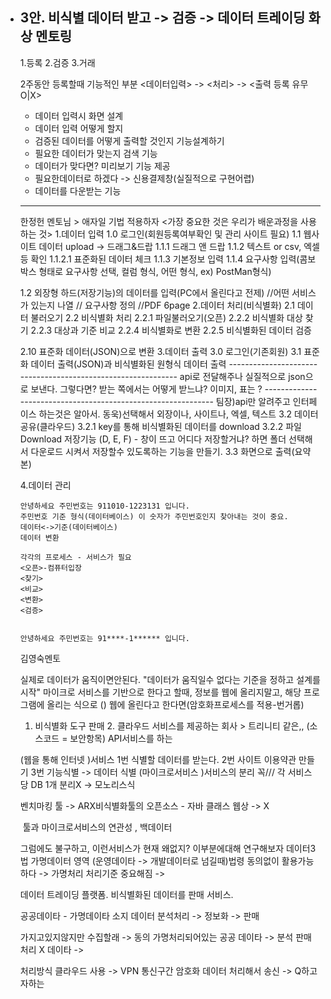 + 3안. 비식별 데이터 받고 -> 검증 -> 데이터 트레이딩
  화상 멘토링
  -------------------------------------------------------------------
  1.등록
  2.검증
  3.거래

  2주동안 등록할때 기능적인 부분
  <데이터입력> -> <처리> -> <출력 등록 유무 O|X>

  - 데이터 입력시 화면 설계
  - 데이터 입력 어떻게 할지
  - 검증된 데이터를 어떻게 출력할 것인지 기능설계하기
  - 필요한 데이터가 맞는지 검색 기능
  - 데이터가 맞다면? 미리보기 기능 제공
  - 필요한데이터로 하겠다 -> 신용결제창(실질적으로 구현어렵) 
  - 데이터를 다운받는 기능

  -------------------------------------------------------------------
  한정헌 멘토님 > 애자일 기법 적용하자
  <가장 중요한 것은 우리가 배운과정을 사용하는 것>
  1.데이터 입력
  	1.0 로그인(회원등록여부확인 및 관리 사이트 필요)
  	1.1 웹사이트 데이터 upload -> 드래그&드랍
  		1.1.1 드래그 앤 드랍
  		1.1.2 텍스트 or csv, 엑셀 등 확인
  			1.1.2.1 표준화된 데이터 체크
  		1.1.3 기본정보 입력
  		1.1.4 요구사항 입력(콤보박스 형태로 요구사항 선택, 컬럼 형식, 어떤 형식, ex) PostMan형식)

  	1.2 외장형 하드(저장기능)의 데이터를 입력(PC에서 올린다고 전제)
  	//어떤 서비스가 있는지 나열 // 요구사항 정의
  	//PDF 6page
  2.데이터 처리(비식별화)
  	2.1 데이터 불러오기
  	2.2 비식별화 처리
  		2.2.1 파일불러오기(오픈)
  		2.2.2 비식별화 대상 찾기
  		2.2.3 대상과 기준 비교
  		2.2.4 비식별화로 변환
  		2.2.5 비식별화된 데이터 검증

  	2.10 표준화 데이터(JSON)으로 변환
  3.데이터 출력
  	3.0 로그인(기존회원)
  	3.1 표준화 데이터 출력(JSON)과 비식별화된 원형식 데이터 출력
  		-------------------------------------------------------------
  		api로 전달해주나 실질적으로 json으로 보낸다. 그렇다면?
  		받는 쪽에서는 어떻게 받느냐? 이미지, 표는 ?
  		-------------------------------------------------------------
  		팀장)api만 알려주고 인터페이스 하는것은 알아서.
  		동욱)선택해서 외장이나, 사이트나, 엑셀, 텍스트
  	3.2 데이터 공유(클라우드)
  		3.2.1 key를 통해 비식별화된 데이터를 download
  		3.2.2 파일 Download 저장기능 (D, E, F) 
  			- 창이 뜨고 어디다 저장할거냐? 하면 폴더 선택해서 다운로드 시켜서 저장할수 있도록하는 기능을 만들기.
  	3.3 화면으로 출력(요약본)

  4.데이터 관리

  ```
  안녕하세요 주민번호는 911010-1223131 입니다.
  주민번호 기준 형식(데이터베이스) 이 숫자가 주민번호인지 찾아내는 것이 중요.
  데이터<->기준(데이터베이스)
  데이터 변환
  
  각각의 프로세스 - 서비스가 필요
  <오픈>-컴퓨터입장
  <찾기>
  <비교>
  <변환>
  <검증>
  
  
  안녕하세요 주민번호는 91****-1****** 입니다.
  ```

  

  김영숙멘토

  실제로 데이터가 움직이면안된다. 
  "데이터가 움직일수 없다는 기준을 정하고 설계를 시작"
  마이크로 서비스를 기반으로 한다고 할때, 
  정보를 웹에 올리지말고, 해당 프로그램에 올리는 식으로 ()
  웹에 올린다고 한다면(암호화프로세스를 적용-번거롭)

  1. 비식별화 도구 판매 2. 
  클라우드 서비스를 제공하는 회사 > 트리니티 같은,, (소스코드 = 보안항목)
  API서비스를 하는 

  (웹을 통해 인터넷 )서비스 
  1번 식별할 데이터를 받는다.
  2번 사이트 이용약관 만들기
  3번 기능식별 -> 데이터 식별  (마이크로서비스 )서비스의 분리 꼭/// 각 서비스 당 DB 1개 
         분리X -> 모노리스식

  벤치마킹
  	툴 -> ARX비식별화툴의 오픈소스 - 자바 클래스
  	웹상 -> X

  ​	툴과 마이크로서비스의 연관성 , 백데이터

  그럼에도 불구하고, 이런서비스가 현재 왜없지? 이부분에대해 연구해보자 
  데이터3법 가명데이터 영역 (운영데이타 -> 개발데이터로 넘길때)법령
  동의없이 활용가능하다 -> 가명처리 처리기준 중요해짐 -> 

  데이터 트레이딩 플랫폼. 비식별화된 데이터를 판매 서비스. 

  공공데이타 - 가명데이타 소지
  데이터 분석처리 -> 정보화 -> 판매

  가지고있지않지만 수집할래 -> 동의
  가명처리되어있는 공공 데이타 -> 분석 판매
  처리 X 데이타 -> 

  처리방식 클라우드 사용 ->  VPN 통신구간 암호화 데이터 처리해서 송신 -> Q하고자하는 